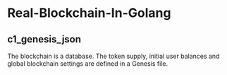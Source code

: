 # Real-Blockchain-In-Golang

## c1_genesis_json
The blockchain is a database. The token supply, initial user balances and global blockchain settings are defined in a Genesis file.
